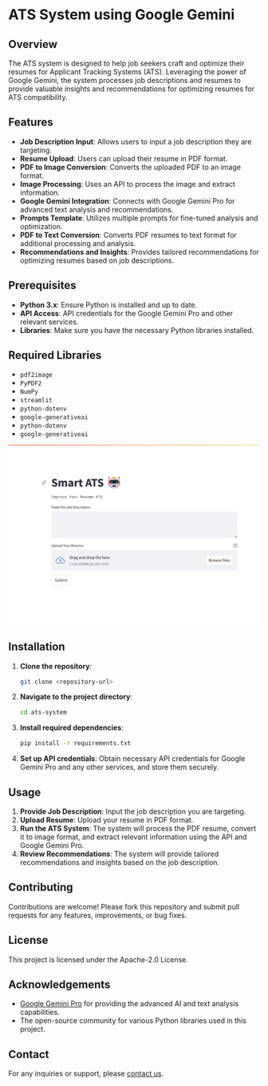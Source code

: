# ATS System using Google Gemini

## Overview

The ATS system is designed to help job seekers craft and optimize their resumes for Applicant Tracking Systems (ATS). Leveraging the power of Google Gemini, the system processes job descriptions and resumes to provide valuable insights and recommendations for optimizing resumes for ATS compatibility.

## Features

- **Job Description Input**: Allows users to input a job description they are targeting.
- **Resume Upload**: Users can upload their resume in PDF format.
- **PDF to Image Conversion**: Converts the uploaded PDF to an image format.
- **Image Processing**: Uses an API to process the image and extract information.
- **Google Gemini Integration**: Connects with Google Gemini Pro for advanced text analysis and recommendations.
- **Prompts Template**: Utilizes multiple prompts for fine-tuned analysis and optimization.
- **PDF to Text Conversion**: Converts PDF resumes to text format for additional processing and analysis.
- **Recommendations and Insights**: Provides tailored recommendations for optimizing resumes based on job descriptions.

## Prerequisites

- **Python 3.x**: Ensure Python is installed and up to date.
- **API Access**: API credentials for the Google Gemini Pro and other relevant services.
- **Libraries**: Make sure you have the necessary Python libraries installed.

## Required Libraries

- `pdf2image`
- `PyPDF2`
- `NumPy`
- `streamlit`
- `python-dotenv`
- `google-generativeai`
- `python-dotenv`
- `google-generativeai`

![ATS system app](Screenshot.png)
## Installation

1. **Clone the repository**:

    ```bash
    git clone <repository-url>
    ```

2. **Navigate to the project directory**:

    ```bash
    cd ats-system
    ```

3. **Install required dependencies**:

    ```bash
    pip install -r requirements.txt
    ```

4. **Set up API credentials**: Obtain necessary API credentials for Google Gemini Pro and any other services, and store them securely.

## Usage

1. **Provide Job Description**: Input the job description you are targeting.
2. **Upload Resume**: Upload your resume in PDF format.
3. **Run the ATS System**: The system will process the PDF resume, convert it to image format, and extract relevant information using the API and Google Gemini Pro.
4. **Review Recommendations**: The system will provide tailored recommendations and insights based on the job description.

## Contributing

Contributions are welcome! Please fork this repository and submit pull requests for any features, improvements, or bug fixes.

## License

This project is licensed under the Apache-2.0 License.

## Acknowledgements

- [Google Gemini Pro](https://cloud.google.com/) for providing the advanced AI and text analysis capabilities.
- The open-source community for various Python libraries used in this project.

## Contact

For any inquiries or support, please [contact us](mailto:yashraj3376@gmail.com).
